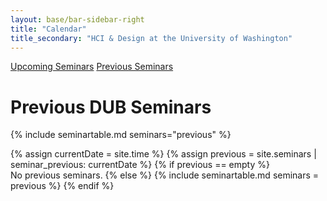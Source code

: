 ```yaml
---
layout: base/bar-sidebar-right
title: "Calendar"
title_secondary: "HCI & Design at the University of Washington"
---
```


<div class="sidebar_start"></div>
  <a href="/calendar.html" class="list-group-item">Upcoming Seminars</a>
  <a href="#" class="list-group-item active">Previous Seminars</a>
<div class="sidebar_end"></div>

# Previous DUB Seminars
{% include seminartable.md seminars="previous" %}

{% assign currentDate = site.time %}
{% assign previous = site.seminars | seminar_previous: currentDate %}
{% if previous == empty %}
  <br />
  No previous seminars.
{% else %}
  {% include seminartable.md seminars = previous %}
{% endif %}